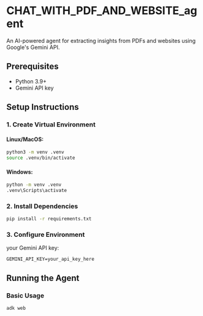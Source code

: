 # CHAT_WITH_PDF_AND_WEBSITE_agent

An AI-powered agent for extracting insights from PDFs and websites using Google's Gemini API.

## Prerequisites
- Python 3.9+
- Gemini API key

## Setup Instructions

### 1. Create Virtual Environment

#### Linux/MacOS:
```bash
python3 -m venv .venv
source .venv/bin/activate
```

#### Windows:
```bash
python -m venv .venv
.venv\Scripts\activate
```

### 2. Install Dependencies
```bash
pip install -r requirements.txt
```

### 3. Configure Environment
your Gemini API key:
```env
GEMINI_API_KEY=your_api_key_here
```

## Running the Agent

### Basic Usage
```bash
adk web
```
